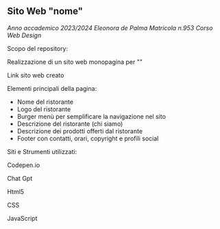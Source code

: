 ## Sito Web "nome"
*Anno accademico 2023/2024*
*Eleonora de Palma*
*Matricola n.953*
*Corso Web Design*


Scopo del repository:

Realizzazione di un sito web monopagina per ""

Link sito web creato

Elementi principali della pagina:

* Nome del ristorante
* Logo del ristorante
* Burger menù per semplificare la navigazione nel sito
* Descrizione del ristorante (chi siamo)
* Descrizione dei prodotti offerti dal ristorante
* Footer con contatti, orari, copyright e profili social

Siti e Strumenti utilizzati:

Codepen.io

Chat Gpt

Html5

CSS

JavaScript
